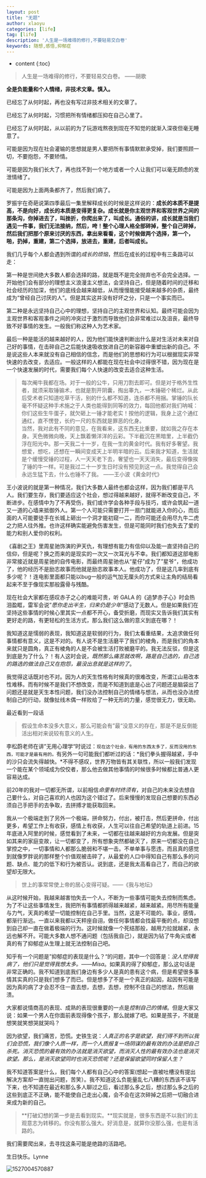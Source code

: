 ```yaml
---
layout: post
title: "无题"
author: xlaoyu
categories: [life]
tag: [life]
description: '人生是一场难得的修行,不要轻易交白卷'
keywords: 随想,感悟,抑郁症
---
```



* content
{:toc}


> 人生是一场难得的修行，不要轻易交白卷。  ——胡歌

**全是负能量和个人情绪，非技术文章。慎入。**





已经忘了从何时起，再也没有写过非技术相关的文章了。

已经忘了从何时起，习惯把所有情绪都压抑在自己心里了。

已经忘了从何时起，从以前的为了玩游戏熬夜到现在不知觉的就渐入深夜但毫无睡意了。


可能是因为现在社会灌输的思想就是男人要把所有事情默默承受掉，我们要照顾一切，不要抱怨，不要矫情。

可能是因为我们长大了，再也找不到一个地方或者一个人让我们可以毫无顾虑的发泄情绪了。

可能是因为上面两条都齐了，然后我们病了。


罗振宇在奇葩说第四季最后一集里解释成长的时候是这样说的：**成长的本质不是提高，不是向好，成长的本质是变得更复杂。成长就是你主观世界和客观世界之间的那条沟，你掉进去了，叫挫折，你爬出来了，叫成长。通俗的讲，成长就是当我们遇见一件事，我们无法接纳，然后，咵！整个心理人格全部碎掉，整个自己碎掉，然后我们把那个原来讨厌的东西，拿出来看看，这个时候做两个选择，第一个，啪，扔掉，重建，第二个选择，放进去，重建，后者叫成长。**

我们几乎每个人都会遇到所谓的*成长的烦恼*，然后在成长的过程中有三条路可以走：

第一种是世间绝大多数人都会选择的路，就是既不是完全抛弃也不会完全选择。一开始他们会有部分的理想主义浪漫主义想法，会坚持自己，但是随着时间的迁移和社会经历的加深，他们的底线会越来越低，从而慢慢能接受越来越多的杂质，最终成为“曾经自己讨厌的人”。但是其实这并没有好坏之分，只是一个事实而已。

第二种是永远坚持自己心中的理想，坚持自己的主观世界和认知。最终可能会因为主观世界和客观事件之间的冲突过于激烈而导致他们会非常难过以及沮丧，最终导致不好事情的发生。一般我们称这种人为艺术家。

最后一种是能活的越来越好的人，因为他们能快速判断出什么是对生活对未来对自己好的事情，在击碎自己之后能快速吸收放进自己的新容器中重塑出新的自己。不是说这些人本来就没有自己相信的信念，而是他们的思想和行为可以根据现实非常快速的去改变，去适应。一般这样的人都能在现在社会中过得很不错，因为现在是一个快速发展的时代，需要我们每个人快速的改变去适合这种生活。


> 每次阉牛我都在场。对于一般的公牛，只用刀割去即可。但是对于格外生性者，就须采取锤骟术，也就是割开阴囊，掏出睾九，一木锤砸个稀烂。从此后受术者只知道吃草干活，别的什么都不知道，连杀都不用捆。掌锤的队长毫不怀疑这种手术施之于人类也能得到同等的效力，每回他都对我们呐喊：你们这些生牛蛋子，就欠砸上一锤才能老实！按他的逻辑，我身上这个通红通红，直不愣登，长约一尺的东西就是罪恶的化身。  
  当然，我对此有不同的意见，在我看来，这东西无比重要，就如我之存在本身。天色微微向晚，天上飘着懒洋洋的云彩。下半截沉在黑暗里，上半截仍浮在阳光中。那一天我二十一岁，在我一生的黄金时代。我有好多奢望。我想爱，想吃，还想在一瞬间变成天上半明半暗的云。后来我才知道，生活就是个缓慢受锤的过程，人一天天老下去，奢望也一天天消失，最后变得像挨了锤的牛一样。可是我过二十一岁生日时没有预见到这一点。我觉得自己会永远生猛下去，什么也锤不了我。
      ——王小波《黄金时代》

王小波说的就是第一种情况，我们大多数人最终也都会这样，因为我们都是平凡人。我们要生存，我们要适应这个社会，想过得越来越好，就得不断改变自己，不断进步。在感情中为了不再受伤，我们或许学会各种手段与技巧，或许会筑起一道又一道的心墙来抵御外人。第一个人可能只需要打开一扇门就能进入你的心，而后面的人可能要徒手在长城上砸出一个洞才能初窥一二，而你可能还会用尽九牛二虎之力把人往外推。也许这样确实能避免伤害发生，但是可能同时我们也失去了爱的能力和别人爱你的权利。


《喜剧之王》里周星驰饰演的尹天仇，有理想有能力有信仰以及能一直坚持自己的信仰，但是呢？换之而来的是现实的一次又一次耳光与不幸。我们都知道这部电影非常接近就是周星驰的自传电影，而最终周星驰也从“星仔”成为了”星爷“，他成功了，他的经历不是励志故事而他就是励志故事本人。他成功了，但是这几率到底有多少呢？！连电影里面都只能以bug一般的运气加无厘头的方式来让主角的结局看起来不至于像现实那般露骨与残酷。


现在社会大家都在感叹赤子之心的难能可贵，听 GALA 的《追梦赤子心》时会热泪盈眶，雷军会说”*愿你走出半生，归来仍是少年*“感动了无数人。但是如果我们在坚持这些事情的时候心里其实一点都不开心，备受折磨，而现实又告诉我们其实有更好走的路，有更轻松的生活方式，那么我们这么做的意义到底在哪？！


我知道这是懦弱的表现，我知道这是软弱的行为，我们太看重结果，太追求做任何事情都有意义，这是不对的。有人说不是生活磨平了我们的棱角，而是我们的角本来就只是圆角，真正有棱角的人是不会被生活打败被磨平的。我无法反驳，但是这到底是为了什么？！有人这时会说，*既然那么痛苦就改啊，路是自己选的，自己选的路选的做法自己又在抱怨，最没出息就是这样的了*。

我觉得这话既对也不对。因为人的天生性格有时候真的很难改变，所谓江山易改本性难移。而有时候不是我们不想改变，而是不知道到底是心出了问题还是脑袋出了问题还是就是天生本性问题，我们没办法控制自己的情绪与想法，从而也没办法控制自己的行动，就像扯线木偶一样败给了一种无形的力量，感觉很无力，很无助。

最近看到一段话

> 假设生命本没多大意义，那么可能会有”最“没意义的存在，那是不是反倒能活出相对来说较有意义的人生。

李松蔚老师在讲”无用心理学“时说过：`现在这个社会，有用的东西太多了，反而没用的东西，可能才是最有用的。`有另外一句可能我们都听过的话：*我们拳头握得越紧，手中的沙只会流失得越快。*不得不感叹，世界万物皆有其关联性，所以一般我们发现一个能在某个领域成为佼佼者，那么他去做其他事情的时候很多时候都比普通人更容易达成。

前20年的我对一切都无所谓，以前相信*命里有时终须有*，对自己的未来没去想自己要什么，对自己喜欢的人也因为这个错过了。后来慢慢的发现自己想要的东西必须自己手把手的去争取，去拼搏才能获取回来。

我从一个极端走到了另外一个极端，拼命努力，付出，被打击，然后更拼命，付出更多，希望工作上有收获，感情上有收获，人生可以往自己希望的轨道上前进。15年底进入阿里的时候，感觉看到了未来，一切都在往越来越好的方向发展。但是突如其来的家庭变故，让一切都变了，所有想象突然都破灭了，原来一切都没在自己掌控之中，一切事情和人都那么脆弱和不堪一击。不单单事与愿违，而且真的感觉到就像罗胖说的那样整个价值观被击碎了，从最爱的人口中得知自己有那么多的问题、缺点、能力的低下和行为被否认。说到底，还是我太高看自己了，而自己的欲望却无限大。

> 世上的事常常使上帝的居心变得可疑。——《我与地坛》

从这时候开始，我越来越害怕失去一个人，不断为一些事情可能失去控制而焦虑。为了不让这些事情发生，我把所有事情都抓得越来越紧，越来越紧。用尽所有能量与力气，天真的希望一切能控制在自己手里。当然，这是不可能的。事业，感情，都渐行渐远。一直以来我都以天秤座自诩，做任何事情都会找最平衡的点，却没想到自己却一直在做着极端的行为。这时候就像一个死结那般，越用力拉就越紧，永远也解不开。可能大多数人想不通问题（包括我自己），就是因为钻了牛角尖或者真的有了抑郁症从生理上就无法控制自己吧。


知乎有一个问题是”抑郁症的表现是什么？“的问题，其中一个回答是：*没人觉得我病了，他们只是觉得我想太多。——Misa*。如果真的得了抑郁症，那么这句话是非常正确的。我不知道到底我们身边有多少人是真的患有这个病，但是希望很多事情其实真的只是我们想多了而已。但是想多了不是一个真正的起因，起因有可能是因为真的病了才会忍不住一直去想，去想，去想，控制不住自己的想法，然后崩溃。

大家都说情商高的表现、成熟的表现很重要的一点是*控制自己的情绪*。但是大家又说：如果一个男人在你面前表现得像个孩子，那么就嫁了吧。如果是孩子，不就是想笑就笑想哭就哭吗？


因为欲望，我们痛苦，恐慌。史铁生说：*人真正的名字是欲望，我们得不到所以我们会恐慌，我们像个人质一样，而一个人质报复一场阴谋的最有效的办法是把自己杀死。消灭恐慌的最有效的办法就是消灭欲望，而消灭人性的最有效办法也是消灭欲望。那么，是消灭欲望同时也消灭恐慌呢？还是保留欲望同时保留人生？*

我不知道答案是什么，我们每个人都有自己心中的答案(想起一直被吐槽没有提出解决方案却一直抛出问题，苦笑）。我不知道这么负能量乱七八糟的东西该不该写下来，也不知道在最近和那么多人聊过之后，看过那么多之后，想过那么多之后的这些到底正不正确，能不能使自己走出心魔，会不会在这次碎掉之后把一切融合进来成为新的自己。

> **打破幻想的第一步是去看到现实。**现实就是，很多东西是不以我们的主观意志为转移的。你没有那么强大。好消息是，就算你没那么强，也是有活路的。

我们需要爬出来，去寻找这条可能是绝路的活路吧。


生日快乐。Lynne

![1527004570887](https://user-images.githubusercontent.com/6936358/40374520-d25b4d1c-5e1b-11e8-8ce0-3da29ec457b1.jpg)
